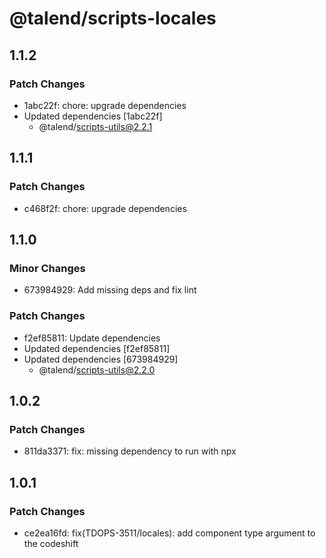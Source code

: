 # @talend/scripts-locales

## 1.1.2

### Patch Changes

- 1abc22f: chore: upgrade dependencies
- Updated dependencies [1abc22f]
  - @talend/scripts-utils@2.2.1

## 1.1.1

### Patch Changes

- c468f2f: chore: upgrade dependencies

## 1.1.0

### Minor Changes

- 673984929: Add missing deps and fix lint

### Patch Changes

- f2ef85811: Update dependencies
- Updated dependencies [f2ef85811]
- Updated dependencies [673984929]
  - @talend/scripts-utils@2.2.0

## 1.0.2

### Patch Changes

- 811da3371: fix: missing dependency to run with npx

## 1.0.1

### Patch Changes

- ce2ea16fd: fix(TDOPS-3511/locales): add component type argument to the codeshift
